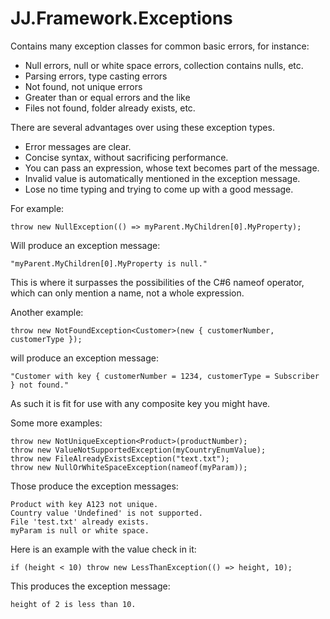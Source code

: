 ﻿# JJ.Framework.Exceptions

Contains many exception classes for common basic errors, for instance:

* Null errors, null or white space errors, collection contains nulls, etc.
* Parsing errors, type casting errors
* Not found, not unique errors
* Greater than or equal errors and the like
* Files not found, folder already exists, etc.

There are several advantages over using these exception types.

* Error messages are clear.
* Concise syntax, without sacrificing performance.
* You can pass an expression, whose text becomes part of the message.
* Invalid value is automatically mentioned in the exception message.
* Lose no time typing and trying to come up with a good message.

For example:

	throw new NullException(() => myParent.MyChildren[0].MyProperty);

Will produce an exception message:

	"myParent.MyChildren[0].MyProperty is null."

This is where it surpasses the possibilities of the C#6 nameof operator, which can only mention a name, not a whole expression.

Another example:

	throw new NotFoundException<Customer>(new { customerNumber, customerType });

will produce an exception message:

	"Customer with key { customerNumber = 1234, customerType = Subscriber } not found."

As such it is fit for use with any composite key you might have.
			
Some more examples:
			
	throw new NotUniqueException<Product>(productNumber);
	throw new ValueNotSupportedException(myCountryEnumValue);
	throw new FileAlreadyExistsException("text.txt");
	throw new NullOrWhiteSpaceException(nameof(myParam));

Those produce the exception messages:
			
	Product with key A123 not unique.
	Country value 'Undefined' is not supported.
	File 'test.txt' already exists.
	myParam is null or white space.

Here is an example with the value check in it:

	if (height < 10) throw new LessThanException(() => height, 10);

This produces the exception message:
				
	height of 2 is less than 10.